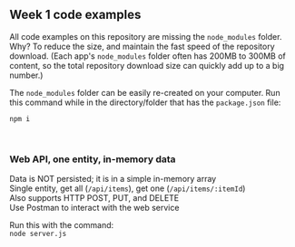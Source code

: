 ## Week 1 code examples

All code examples on this repository are missing the `node_modules` folder. Why? To reduce the size, and maintain the fast speed of the repository download. (Each app's `node_modules` folder often has 200MB to 300MB of content, so the total repository download size can quickly add up to a big number.)

The `node_modules` folder can be easily re-created on your computer. Run this command while in the directory/folder that has the `package.json` file:

```
npm i
```

<br>

### Web API, one entity, in-memory data

Data is NOT persisted; it is in a simple in-memory array  
Single entity, get all (`/api/items`), get one (`/api/items/:itemId`)  
Also supports HTTP POST, PUT, and DELETE  
Use Postman to interact with the web service

Run this with the command:  
`node server.js` 

<br>
